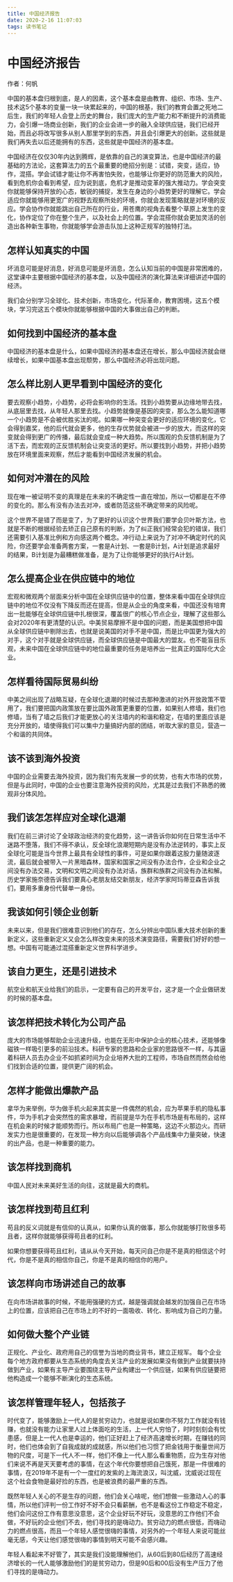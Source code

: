 ```yaml
---
title: 中国经济报告
date: 2020-2-16 11:07:03
tags: 读书笔记
---
```


# 中国经济报告
作者：何帆 

中国的基本盘归根到底，是人的因素，这个基本盘是由教育、组织、市场、生产、技术这5个基本的变量一块一块累起来的，中国的根基，我们的教育会置之死地二后生，我们的年轻人会登上历史的舞台，我们庞大的生产能力和不断提升的消费能力，会引爆一场商业创新，我们的企业会进一步的融入全球供应链，我们已经开始，而且必将改写很多从别人那里学到的东西，并且会引爆更大的创新。这些就是我们再失去以后还能拥有的东西，这些就是中国经济的基本盘。

中国经济在仅仅30年内达到腾辉，是依靠的自己的演变算法，也是中国经济的最基础的方法论，这套算法力的五个最重要的绝招分别是：试错，突变，适应，协作，混搭。学会试错才能让你不再害怕失败，也能够让你更好的防范重大的风险，看到危机你会看到希望，应为说到底，危机才是推动变革的强大推动力。学会突变你就能够保持开放的心态，敏锐的捕捉，发生在身边的小趋势更好的理解它。学会适应你就能够用更宽广的视野去观察所处的环境，你就会发现策略就是对环境的反应。学会协作你就能跳出自己所在的行业，用苍鹰的视角去看整个草原上发生的变化，协作定位了你在整个生产，以及社会上的位置。学会混搭你就会更加灵活的创造出各种新生事物，你就能够学会游击队加上这种正规军的独特打法。

## 怎样认知真实的中国

坏消息可能是好消息，好消息可能是坏消息，怎么认知当前的中国是非常困难的，这堂课中主要根据中国经济的基本盘，以及中国经济的演化算法来详细讲述中国的经济。

我们会分别学习全球化、技术创新，市场变化，代际革命，教育困境，这五个模块，学习完这五个模块你就能够根据中国的大事做出自己的判断。

## 如何找到中国经济的基本盘

中国经济的基本盘是什么，如果中国经济的基本盘还在增长，那么中国经济就会继续增长，如果中国基本盘出现颓势，那么中国经济必将出现问题。

## 怎么样比别人更早看到中国经济的变化

要去观察小趋势，小趋势，必将会影响你的生活。找到小趋势要从边缘地带去找，从底层里去找，从年轻人那里去找。小趋势就像是基因的突变，那么怎么能知道哪一个小趋势是不会被优胜劣汰的呢。如果哪一种突变会更好的适应环境的变化，它会得到嘉奖，他的后代就会更多，他的生存优势就会被进一步的放大，而这样的突变就会得到更广的传播，最后就会变成一种大趋势。所以围观的负反馈机制是为了活下去，而宏观的正反馈机制会让突变活的更好。所以要找到小趋势，并把小趋势放在环境里面来观察，然后才能看到中国经济发展的机会。

## 如何对冲潜在的风险

现在唯一被证明不变的真理是在未来的不确定性一直在增加，所以一切都是在不停的变化的。那么有没有办法去对冲，或者防范这些不确定带来的风险呢。

这个世界不是错了而是变了，为了更好的认识这个世界我们要学会贝叶斯方法，也就是不断的根据经验去矫正自己原有的判断，为了纠正我们经常会犯的错误，我们还需要引入基准比例和方向感这两个概念。冲行动上来说为了对冲不确定时代的风险，你还要学会准备两套方案，一套是A计划、一套是B计划，A计划是追求最好的结果，B计划是为最糟糕做准备，是为了让你能够更好的执行A计划。

## 怎么提高企业在供应链中的地位

宏观和微观两个层面来分析中国在全球供应链中的位置，整体来看中国在全球供应链中的地位不仅没有下降反而还在提高，但是从企业的角度来看，中国还没有培育出一批能够在全球供应链中扎根很深，覆盖很广的核心节点企业，理解了这些那么会对2020年有更清楚的认识。中美贸易摩擦不是中国的问题，而是美国想把中国从全球供应链中剔除出去，也就是说美国的对手不是中国，而是比中国更为强大的对手，这个对手就是全球供应链，而全球供应链是中国最大的盟友。也不能盲目乐观，未来中国在全球供应链中的地位最重要的任务是培养出一批真正的国际化大企业。

## 怎样看待国际贸易纠纷

中美之间出现了战略互疑，在全球化退潮的时候过去那种激进的对外开放政策不管用了，我们要把国内政策放在要比国外政策更重要的位置，如果别人修墙，我们也修墙，当有了墙之后我们才能更放心的关注墙内的和谐和稳定，在墙的里面应该是充分开放的，墙使得我们可以集中力量搞好内部的团结，听取大家的意见，营造一个和谐的共同体。

## 该不该到海外投资

中国的企业需要去海外投资，因为我们有先发展一步的优势，也有大市场的优势，但是与此同时，中国的企业也要注意海外投资的风险，尤其是过去我们不熟悉的微观非分体风险。

## 我们该怎怎样应对全球化退潮

我们在前三讲讨论了全球政治经济的变化趋势，这一讲告诉你如何在日常生活中不迷路不堕落，我们不得不承认，反全球化浪潮短期内是没有办法逆转的，事实上反全球化可能是当今世界上最具有全球性的事件，可是如果你跟着这股力量随波逐流，最后就会被带入一片黑暗森林，国家和国家之间没有办法合作，企业和企业之间没有办法交易，文明和文明之间没有办法对话，族群和族群之间没有办法和解。历史学家施奈德告诉我们要真心老朋友结交新朋友，经济学家阿玛蒂亚森告诉我们，要用多重身份代替单一身份。

## 我该如何引领企业创新

未来以来，但是我们很难意识到他们的存在，怎么分辨出中国队重大技术创新的重新定义，这些重新定义又会怎么样改变未来的技术演变路径，需要我们好好的想一想。中国有可能通过混搭重新定义世界科学进步。

## 该自力更生，还是引进技术

航空业和航天业给我们的启示，一定要有自己的开发平台，这才是一个企业做研发的时候的基本盘。

## 该怎样把技术转化为公司产品

庞大的市场能够帮助企业迅速升级，也能在无形中保护企业的核心技术，还能够像磁铁一样吸引更多的前沿技术。科研专家的思路和企业家的思路很不一样，与其逼着科研人员去办企业不如抓紧时间为企业培养大批的工程师，市场自然而然会给他们找到合适的位置，提供更广阔的机会。

## 怎样才能做出爆款产品

拿华为来举例，华为做手机火起来其实是一件偶然的机会，应为苹果手机的隐私事件，华为手机才会突然性的需求暴增，而前提是华为在手机市场是有布局的，这样在机会来的时候才能顺势而行。所以布局广也是一种策略，这边不火那边火。而研发实力也是很重要的，在发现一种方向以后能够调各个产品线集中力量突破，快速的出产品，也是一种重要的能力。

## 该怎样找到商机

中国人民对未来美好生活的向往，这就是最大的商机。

## 该怎样找到苟且红利

苟且的反义词就是有信仰的认真从，如果你认真的做事，那么你就能够打败很多苟且者，这样你就能够获得苟且者的红利。

如果你想要获得苟且红利，请从从今天开始，每天问自己你是不是真的相信这个时代，你是不是真的相信你自己，你是不是真的相信你的用户。

## 该怎样向市场讲述自己的故事

在向市场讲故事的时候，不能用强硬的方式，越是强调就会越发的加强自己在市场上的位置，应该把自己在市场上的不好的一面吸收、转化、影响成为自己的力量。

## 如何做大整个产业链

正规化、产业化、政府用自己的信誉为当地的商业背书，建立正规军。
每个企业每个地方政府都要从生态系统的角度去关注产业的发展如果没有做到产业就要扶持做到产业，如果有主导产业要围绕主导产业构建出一个供应链，如果有供应链要把他构造成一个能够不断演化的生态系统。

##  该怎样管理年轻人，包括孩子

时代变了，能够激励上一代人的是贫穷动力，也就是说如果你不努力工作就没有钱赚，也就没有能力让家里人过上体面吃的生活，上一代人穷怕了，时时刻刻会有忧患感，但是上一代人也是幸运的，他们正好赶上了经济高速增长时期，在赚钱的同时，他们也体会到了自我成就的成就感，所以他们也习惯了把金钱用于衡量世间万物的尺度，可是下一代人不一样，他们不像上一代人那么看重物质，应为生存对他们来说不再是天天要考虑的事情，在这个年代你要想把自己饿死，那是一件很难的事情，在2019年不是有一个一度红的发紫的上海流浪汉，叫沈威，沈威说过现在这个社会食物是最好捡的东西，也是被浪费的最严重的东西。

既然年轻人关心的不是生存的问题，他们会关心啥呢，他们想做一些激动人心的事情，所以他们评判一份工作好不好不会只看薪酬，也不是看这份工作稳定不稳定，他们会问这份工作有意思没意思，这个企业好玩不好玩，没意思的工作他们不会做，不好玩的企业他们不去，他们寻找的是嗨动力。贫穷动力的燃点很低，而嗨动力的燃点很高，而且一个年轻人感觉很嗨的事情，对另外的一个年轻人来说可能丝毫无感，今天让他们感觉很嗨的事情到明天可能不会感兴趣。

年轻人看起来不好管了，其实是我们没能理解他们，从60后到80后经历了高速经济增长的一代人能够激励他们的是贫穷动力，但是90后和00后没有生产压力了他们寻找的是嗨动力。

## 




